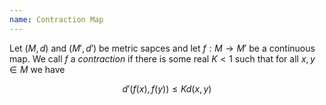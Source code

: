 ```yaml
---
name: Contraction Map
---
```


Let $(M,d)$ and $(M',d')$ be metric sapces and let $f:M\to M'$ be a continuous map. We call $f$ a *contraction* if there is some real $K < 1$ such that for all $x,y\in M$ we have

$$d'(f(x), f(y)) \leq Kd(x,y)$$